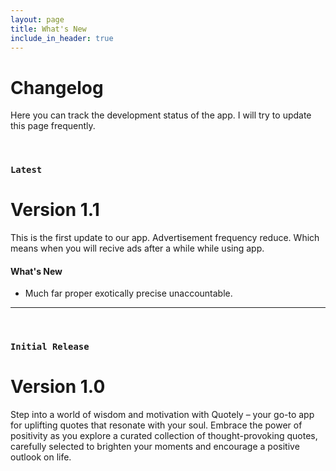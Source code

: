 ```yaml
---
layout: page
title: What's New
include_in_header: true
---
```


# Changelog
Here you can track the development status of the app. I will try to update this page frequently.

<br>

### `Latest`
# **Version 1.1**
This is the first update to our app. Advertisement frequency reduce. Which means when you will recive ads after a while while using app.

#### What's New
- Much far proper exotically precise unaccountable.

________
<br>

### `Initial Release`
# **Version 1.0**
Step into a world of wisdom and motivation with Quotely – your go-to app for uplifting quotes that resonate with your soul. Embrace the power of positivity as you explore a curated collection of thought-provoking quotes, carefully selected to brighten your moments and encourage a positive outlook on life.

<br>
